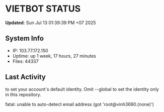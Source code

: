# VIETBOT STATUS
**Updated**: Sun Jul 13 01:39:39 PM +07 2025

## System Info
- IP: 103.77.172.150
- Uptime: up 1 week, 17 hours, 27 minutes
- Files: 44337

## Last Activity

to set your account's default identity.
Omit --global to set the identity only in this repository.

fatal: unable to auto-detect email address (got 'root@vinh3690.(none)')

